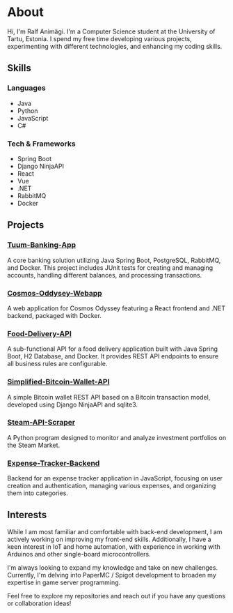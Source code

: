 # About

Hi, I'm Ralf Animägi. I'm a Computer Science student at the University of Tartu, Estonia. I spend my free time developing various projects, experimenting with different technologies, and enhancing my coding skills.

## Skills

### Languages
- Java
- Python
- JavaScript
- C#

### Tech & Frameworks
- Spring Boot
- Django NinjaAPI
- React
- Vue
- .NET
- RabbitMQ
- Docker

## Projects

### [Tuum-Banking-App](https://github.com/Ralf-A/Tuum-Banking-App) 
A core banking solution utilizing Java Spring Boot, PostgreSQL, RabbitMQ, and Docker. This project includes JUnit tests for creating and managing accounts, handling different balances, and processing transactions.

### [Cosmos-Oddysey-Webapp](https://github.com/Ralf-A/Cosmos-Oddysey-Webapp)
A web application for Cosmos Odyssey featuring a React frontend and .NET backend, packaged with Docker.

### [Food-Delivery-API](https://github.com/Ralf-A/Food-Delivery-API)
A sub-functional API for a food delivery application built with Java Spring Boot, H2 Database, and Docker. It provides REST API endpoints to ensure all business rules are configurable.

### [Simplified-Bitcoin-Wallet-API](https://github.com/Ralf-A/Simplified-Bitcoin-Wallet-API)
A simple Bitcoin wallet REST API based on a Bitcoin transaction model, developed using Django NinjaAPI and sqlite3.

### [Steam-API-Scraper](https://github.com/Ralf-A/Steam-API-Scraper)
A Python program designed to monitor and analyze investment portfolios on the Steam Market.

### [Expense-Tracker-Backend](https://github.com/Ralf-A/Expense-Tracker-Backend)
Backend for an expense tracker application in JavaScript, focusing on user creation and authentication, managing various expenses, and organizing them into categories.

## Interests
While I am most familiar and comfortable with back-end development, I am actively working on improving my front-end skills. Additionally, I have a keen interest in IoT and home automation, with experience in working with Arduinos and other single-board microcontrollers.

I'm always looking to expand my knowledge and take on new challenges. Currently, I'm delving into PaperMC / Spigot development to broaden my expertise in game server programming.

Feel free to explore my repositories and reach out if you have any questions or collaboration ideas!
